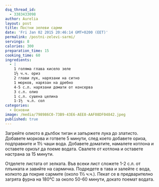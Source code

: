 ```yaml
---
dsq_thread_id:
  - 3383433098
author: Aurelia
layout: post
title: Постни зелеви сарми
date: 'Fri Jan 02 2015 20:46:14 GMT+0200 (EET)'
permalink: /postni-zelevi-sarmi/
servings: 8
calories: 300
preparation_time: 15
cooking_time: 60
ingredients:
  - |
    1 голяма глава кисело зеле
    1½ ч.ч. ориз
    2 глави лук, нарязани на ситно
    1 морков, нарязан на дребно
    4-5 с.л. нарязани домати от консерва
    3 с.л. олио
    1 с.л. сушена целина
    1-1½  ч.л. сол
categories:
  - Основни
image: /media/798986C0-73B9-43E6-AEE8-AAF08DF04842.jpeg
published: true
---
```

Загрейте олиото в дълбок тиган и запържете лука до златисто. Добавете моркова и гответе 5 минути, след което добавете ориза, подправките и 1½ чаши вода. Добавете доматите, намалете котлона и оставете оризът да поеме водата. Свалете от котлона и оставете настрана за 15 минути.
  
Отделете листата от зелката. Във всеки лист сложете 1-2 с.л. от плънката и завийте на сармичка. Подредете в тава и залейте с вода, колкото да покрие сармите (около 1½ ч.ч.). Пекат се в предварително загрята фурна на 180°С за около 50-60 минути, докато поемат водата.
